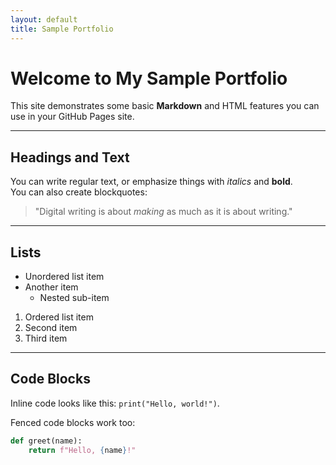 ```yaml
---
layout: default
title: Sample Portfolio
---
```


# Welcome to My Sample Portfolio

This site demonstrates some basic **Markdown** and HTML features you can use in your GitHub Pages site.

---

## Headings and Text
You can write regular text, or emphasize things with *italics* and **bold**.  
You can also create blockquotes:

> "Digital writing is about *making* as much as it is about writing."  

---

## Lists
- Unordered list item
- Another item
  - Nested sub-item

1. Ordered list item
2. Second item
3. Third item

---

## Code Blocks
Inline code looks like this: `print("Hello, world!")`.

Fenced code blocks work too:

```python
def greet(name):
    return f"Hello, {name}!"

